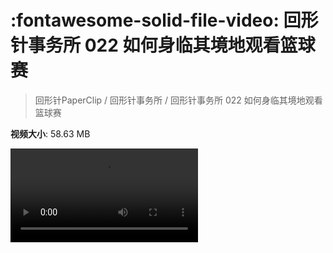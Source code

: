 # :fontawesome-solid-file-video: 回形针事务所 022 如何身临其境地观看篮球赛

> 回形针PaperClip / 回形针事务所 / 回形针事务所 022 如何身临其境地观看篮球赛

**视频大小**: 58.63 MB

<div class="video"><video src="https://file.hsyhx.top/archive/回形针PaperClip/回形针事务所/回形针事务所 022 如何身临其境地观看篮球赛.mp4" controls preload>🤔 您的浏览器不支持 video 标签</video></div>